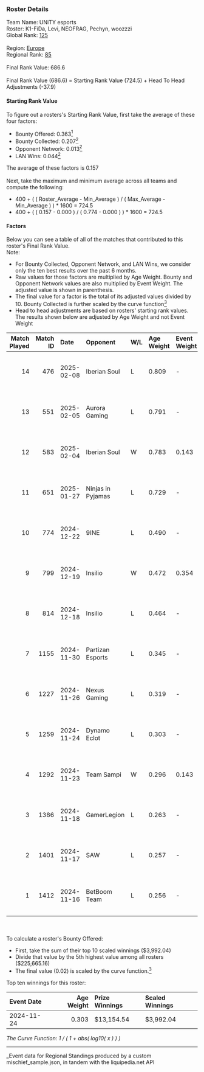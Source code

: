 ### Roster Details<br />
Team Name: UNiTY esports<br />
Roster: K1-FiDa, Levi, NEOFRAG, Pechyn, woozzzi<br />
Global Rank: [125](../../standings_global_2025_04_07.md)<br />
<br />
Region: [Europe]( ../../standings_europe_2025_04_07.md)<br />
Regional Rank: [85]( ../../standings_europe_2025_04_07.md)<br />
<br />
Final Rank Value:  686.6<br />
<br />
Final Rank Value (686.6) = Starting Rank Value (724.5) + Head To Head Adjustments (-37.9)<br />

#### Starting Rank Value<br />
To figure out a rosters's Starting Rank Value, first take the average of these four factors:<br />
- Bounty Offered: 0.363[<sup>1</sup>](#table2)
- Bounty Collected: 0.207[<sup>2</sup>](#table1)
- Opponent Network: 0.013[<sup>2</sup>](#table1)
- LAN Wins: 0.044[<sup>2</sup>](#table1)

The average of these factors is 0.157<br />
<br />
Next, take the maximum and minimum average across all teams and compute the following:<br />
- 400 + ( ( Roster_Average - Min_Average ) / ( Max_Average - Min_Average ) ) * 1600 = 724.5
- 400 + ( ( 0.157 - 0.000 ) / ( 0.774 - 0.000 ) ) * 1600 = 724.5


#### Factors<br />
Below you can see a table of all of the matches that contributed to this roster's Final Rank Value.<br />
Note:<br />

- For Bounty Collected, Opponent Network, and LAN Wins, we consider only the ten best results over the past 6 months.
- Raw values for those factors are multiplied by Age Weight. Bounty and Opponent Network values are also multiplied by Event Weight. The adjusted value is shown in parenthesis.
- The final value for a factor is the total of its adjusted values divided by 10. Bounty Collected is further scaled by the curve function[<sup>3</sup>](#curveFunction)
- Head to head adjustments are based on rosters' starting rank values. The results shown below are adjusted by Age Weight and not Event Weight
<span id="table1"></span><br />


| Match Played | Match ID | Date       | Opponent          | W/L | Age Weight | Event Weight | Bounty Collected | Opponent Network | LAN Wins  | H2H Adj. | Roster                                  |
| -: | -: | :- | :- | :- | :- | :- | :- | :- | :- | -: | :- |
|           14 |      476 | 2025-02-08 | Iberian Soul      | L   | 0.809      | -            | -                | -                | -         |   -10.56 | K1-FiDa, Levi, NEOFRAG, Pechyn, woozzzi |
|           13 |      551 | 2025-02-05 | Aurora Gaming     | L   | 0.791      | -            | -                | -                | -         |   -11.36 | K1-FiDa, Levi, NEOFRAG, Pechyn, woozzzi |
|           12 |      583 | 2025-02-04 | Iberian Soul      | W   | 0.783      | 0.143        | 0.011 (0.001)    | 0.638 (0.071)    | 0 (0.000) |    14.14 | K1-FiDa, Levi, NEOFRAG, Pechyn, woozzzi |
|           11 |      651 | 2025-01-27 | Ninjas in Pyjamas | L   | 0.729      | -            | -                | -                | -         |   -16.20 | K1-FiDa, Levi, NEOFRAG, Pechyn, woozzzi |
|           10 |      774 | 2024-12-22 | 9INE              | L   | 0.490      | -            | -                | -                | -         |    -4.56 | K1-FiDa, Levi, NEOFRAG, Pechyn, woozzzi |
|            9 |      799 | 2024-12-19 | Insilio           | W   | 0.472      | 0.354        | 0.000 (0.000)    | 0.338 (0.057)    | 0 (0.000) |     4.70 | K1-FiDa, Levi, NEOFRAG, Pechyn, woozzzi |
|            8 |      814 | 2024-12-18 | Insilio           | L   | 0.464      | -            | -                | -                | -         |   -10.22 | K1-FiDa, Levi, NEOFRAG, Pechyn, woozzzi |
|            7 |     1155 | 2024-11-30 | Partizan Esports  | L   | 0.345      | -            | -                | -                | -         |    -2.08 | blogg1s, K1-FiDa, Levi, NEOFRAG, Pechyn |
|            6 |     1227 | 2024-11-26 | Nexus Gaming      | L   | 0.319      | -            | -                | -                | -         |    -1.57 | blogg1s, K1-FiDa, Levi, NEOFRAG, Pechyn |
|            5 |     1259 | 2024-11-24 | Dynamo Eclot      | L   | 0.303      | -            | -                | -                | -         |    -2.03 | blogg1s, K1-FiDa, Levi, NEOFRAG, Pechyn |
|            4 |     1292 | 2024-11-23 | Team Sampi        | W   | 0.296      | 0.143        | 0.007 (0.000)    | 0.048 (0.002)    | 1 (0.296) |     4.30 | blogg1s, K1-FiDa, Levi, NEOFRAG, Pechyn |
|            3 |     1386 | 2024-11-18 | GamerLegion       | L   | 0.263      | -            | -                | -                | -         |    -0.11 | blogg1s, K1-FiDa, Levi, M1key, Pechyn   |
|            2 |     1401 | 2024-11-17 | SAW               | L   | 0.257      | -            | -                | -                | -         |    -0.41 | blogg1s, K1-FiDa, Levi, M1key, Pechyn   |
|            1 |     1412 | 2024-11-16 | BetBoom Team      | L   | 0.256      | -            | -                | -                | -         |    -1.93 | blogg1s, K1-FiDa, Levi, M1key, Pechyn   |

<br />
<span id="table2"></span><br />
To calculate a roster's Bounty Offered:<br />

- First, take the sum of their top 10 scaled winnings ($3,992.04)
- Divide that value by the 5th highest value among all rosters ($225,665.16)
- The final value (0.02) is scaled by the curve function.[<sup>3</sup>](#curveFunction)

Top ten winnings for this roster:<br />

| Event Date | Age Weight | Prize Winnings | Scaled Winnings |
| :- | -: | :- | :- |
| 2024-11-24 |      0.303 | $13,154.54     | $3,992.04       |


<span id="curveFunction"></span>_The Curve Function: 1 / ( 1 + abs( log10( x ) ) )_<br />

---
_Event data for Regional Standings produced by a custom mischief_sample.json, in tandem with the liquipedia.net API<br />
